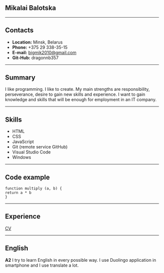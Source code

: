 
## **Mikalai Balotska**
_____

## Contacts

* **Location:** Minsk, Belarus
* **Phone:** +375 29 338-35-15 
* **E-mail:** bigmik2010@gmail.com
* **Git-Hub:** dragonnb357
_____

## Summary
I like programming. I like to create.
My main strengths are responsibility, perseverance, desire to gain new skills and experience. I want to gain knowledge and skills that will be enough for employment in an IT company.
____

## Skills
* HTML
* CSS
* JavaScript
* Git (remote service GitHub)
* Visual Studio Code 
* Windows
___

## Code example
```
function multiply (a, b) {
return a * b
}
```
___

## Experience
[CV](https://dragonnb357.github.io/rsschool-cv/cv)

_____

## English
**A2** I try to learn English in every possible way. I use Duolingo application in smartphone and I use translate a lot.